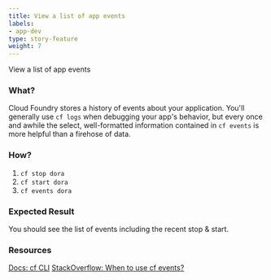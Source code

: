 ```yaml
---
title: View a list of app events
labels:
- app-dev
type: story-feature
weight: 7
---
```


View a list of app events
### What?
Cloud Foundry stores a history of events about your application. You'll generally use `cf logs` when debugging your app's behavior, but every once and awhile the select, well-formatted information contained in `cf events` is more helpful than a firehose of data.

### How?
1. `cf stop dora`
1. `cf start dora`
1. `cf events dora`

### Expected Result
You should see the list of events including the recent stop & start.

### Resources
[Docs: cf CLI](http://docs.cloudfoundry.org/cf-cli/cf-help.html)
[StackOverflow: When to use cf events?](http://stackoverflow.com/questions/24545838/when-to-use-cf-events)